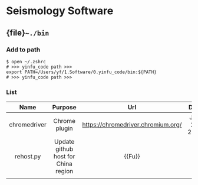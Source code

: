 # Seismology Software

## {file}`~./bin`

### Add to path

```
$ open ~/.zshrc
# >>> yinfu_code path >>>
export PATH=/Users/yf/1.Software/0.yinfu_code/bin:${PATH}
# >>> yinfu_code path >>>
```

### List

|    Name   |   Purpose  |  Url | Date  |
| :------------: | :-------------: | :-------------: | :-------------: |
|        chromedriver     |       Chrome plugin       |  https://chromedriver.chromium.org/   |   July 24, 2022 |
|     rehost.py     |     Update github host for China region     | {{Fu}}  |   |
|               |                   |                   |               |
